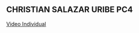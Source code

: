 ## CHRISTIAN SALAZAR URIBE PC4
[Video Individual](https://drive.google.com/file/d/1aeUUk6nNLXCGEcKZlyXpGJVsJGTFRFg9/view?usp=sharing)
